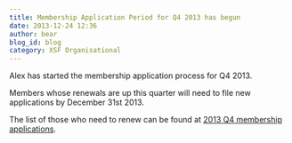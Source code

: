 ```yaml
---
title: Membership Application Period for Q4 2013 has begun
date: 2013-12-24 12:36
author: bear
blog_id: blog
category: XSF Organisational
---
```


Alex has started the membership application process for Q4 2013.

Members whose renewals are up this quarter will need to file new applications by December 31st 2013.

The list of those who need to renew can be found at [2013 Q4 membership applications](http://wiki.xmpp.org/web/Membership_Applications_Q4_2013).
